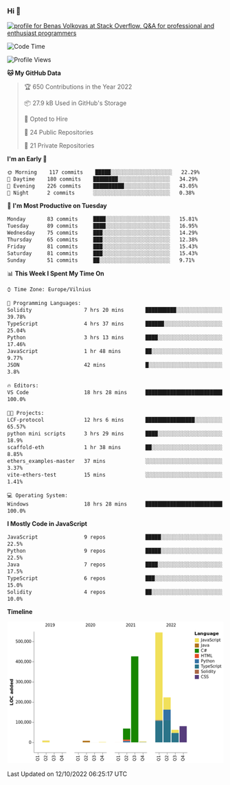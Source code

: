 ### Hi 👋
<a href="https://stackoverflow.com/users/14954249/benas-volkovas"><img src="https://stackoverflow.com/users/flair/14954249.png?theme=dark" width="208" height="58" alt="profile for Benas Volkovas at Stack Overflow, Q&amp;A for professional and enthusiast programmers" title="profile for Benas Volkovas at Stack Overflow, Q&amp;A for professional and enthusiast programmers"></a>

<!--START_SECTION:waka-->
![Code Time](http://img.shields.io/badge/Code%20Time-980%20hrs%2040%20mins-blue)

![Profile Views](http://img.shields.io/badge/Profile%20Views-0-blue)

**🐱 My GitHub Data** 

> 🏆 650 Contributions in the Year 2022
 > 
> 📦 27.9 kB Used in GitHub's Storage 
 > 
> 💼 Opted to Hire
 > 
> 📜 24 Public Repositories 
 > 
> 🔑 21 Private Repositories  
 > 
**I'm an Early 🐤** 

```text
🌞 Morning    117 commits    █████░░░░░░░░░░░░░░░░░░░░   22.29% 
🌆 Daytime    180 commits    ████████░░░░░░░░░░░░░░░░░   34.29% 
🌃 Evening    226 commits    ██████████░░░░░░░░░░░░░░░   43.05% 
🌙 Night      2 commits      ░░░░░░░░░░░░░░░░░░░░░░░░░   0.38%

```
📅 **I'm Most Productive on Tuesday** 

```text
Monday       83 commits     ████░░░░░░░░░░░░░░░░░░░░░   15.81% 
Tuesday      89 commits     ████░░░░░░░░░░░░░░░░░░░░░   16.95% 
Wednesday    75 commits     ███░░░░░░░░░░░░░░░░░░░░░░   14.29% 
Thursday     65 commits     ███░░░░░░░░░░░░░░░░░░░░░░   12.38% 
Friday       81 commits     ███░░░░░░░░░░░░░░░░░░░░░░   15.43% 
Saturday     81 commits     ███░░░░░░░░░░░░░░░░░░░░░░   15.43% 
Sunday       51 commits     ██░░░░░░░░░░░░░░░░░░░░░░░   9.71%

```


📊 **This Week I Spent My Time On** 

```text
⌚︎ Time Zone: Europe/Vilnius

💬 Programming Languages: 
Solidity                 7 hrs 20 mins       ██████████░░░░░░░░░░░░░░░   39.78% 
TypeScript               4 hrs 37 mins       ██████░░░░░░░░░░░░░░░░░░░   25.04% 
Python                   3 hrs 13 mins       ████░░░░░░░░░░░░░░░░░░░░░   17.46% 
JavaScript               1 hr 48 mins        ██░░░░░░░░░░░░░░░░░░░░░░░   9.77% 
JSON                     42 mins             █░░░░░░░░░░░░░░░░░░░░░░░░   3.8%

🔥 Editors: 
VS Code                  18 hrs 28 mins      █████████████████████████   100.0%

🐱‍💻 Projects: 
LCF-protocol             12 hrs 6 mins       ████████████████░░░░░░░░░   65.57% 
python mini scripts      3 hrs 29 mins       ████░░░░░░░░░░░░░░░░░░░░░   18.9% 
scaffold-eth             1 hr 38 mins        ██░░░░░░░░░░░░░░░░░░░░░░░   8.85% 
ethers_examples-master   37 mins             ░░░░░░░░░░░░░░░░░░░░░░░░░   3.37% 
vite-ethers-test         15 mins             ░░░░░░░░░░░░░░░░░░░░░░░░░   1.41%

💻 Operating System: 
Windows                  18 hrs 28 mins      █████████████████████████   100.0%

```

**I Mostly Code in JavaScript** 

```text
JavaScript               9 repos             █████░░░░░░░░░░░░░░░░░░░░   22.5% 
Python                   9 repos             █████░░░░░░░░░░░░░░░░░░░░   22.5% 
Java                     7 repos             ████░░░░░░░░░░░░░░░░░░░░░   17.5% 
TypeScript               6 repos             ███░░░░░░░░░░░░░░░░░░░░░░   15.0% 
Solidity                 4 repos             ██░░░░░░░░░░░░░░░░░░░░░░░   10.0%

```


**Timeline**

![Chart not found](https://raw.githubusercontent.com/BenasVolkovas/BenasVolkovas/main/charts/bar_graph.png) 


 Last Updated on 12/10/2022 06:25:17 UTC
<!--END_SECTION:waka-->
